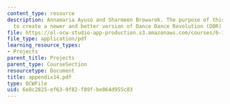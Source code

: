 ```yaml
---
content_type: resource
description: Annamaria Ayuso and Sharmeen Browarek. The purpose of this project is
  to create a newer and better version of Dance Dance Revolution (DDR).
file: https://ol-ocw-studio-app-production.s3.amazonaws.com/courses/6-111-introductory-digital-systems-laboratory-spring-2006/6e8c2825ef639f82f89fbe864d955c83_appendix14.pdf
file_type: application/pdf
learning_resource_types:
- Projects
parent_title: Projects
parent_type: CourseSection
resourcetype: Document
title: appendix14.pdf
type: OCWFile
uid: 6e8c2825-ef63-9f82-f89f-be864d955c83
---
```

